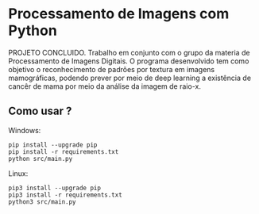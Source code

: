# Processamento de Imagens com Python
PROJETO CONCLUIDO.
Trabalho em conjunto com o grupo da materia de Processamento de Imagens Digitais.
O programa desenvolvido tem como objetivo o reconhecimento de padrões por textura em imagens mamográficas, podendo prever por meio de deep learning a existência de cancêr de mama por meio da análise da imagem de raio-x.

## Como usar ?

Windows:

```
pip install --upgrade pip
pip install -r requirements.txt
python src/main.py
```

Linux:

```
pip3 install --upgrade pip
pip3 install -r requirements.txt
python3 src/main.py
```
